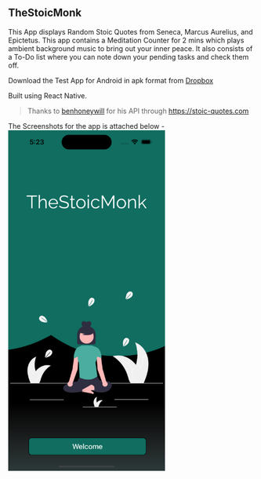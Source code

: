## TheStoicMonk

<!-- ![TheStoicMonk](/assets/icon.png "TheStoicMonk") -->

This App displays Random Stoic Quotes from Seneca, Marcus Aurelius, and Epictetus. This app contains a Meditation Counter for 2 mins which plays ambient background music to bring out your inner peace. It also consists of a To-Do list where you can note down your pending tasks and check them off.

Download the Test App for Android in apk format from [Dropbox](https://www.dropbox.com/s/pcxw4u88nj4hsvs/TheStoicMonk%5BTestBuild%5D.apk)

Built using React Native.

> Thanks to [benhoneywill](https://github.com/benhoneywill) for his API through https://stoic-quotes.com


The Screenshots for the app is attached below -
<img src="./assets/screenshots/home.png" width="320px">